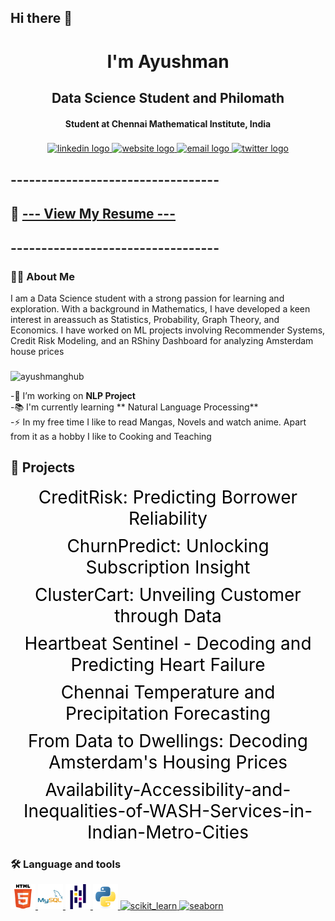 ## Hi there 👋

<h1 align="center" style="margin-bottom: 0;">I'm Ayushman</h1>
<h2 align="center">Data Science Student and Philomath</h2>
<h4 align="center" style="margin-bottom: 0;">Student at Chennai Mathematical Institute, India</h4>


###

<div align="center">
  <a href="https://www.linkedin.com/in/ayushman-anupam" target="_blank">
    <img src="https://img.shields.io/static/v1?message=LinkedIn&logo=linkedin&label=&color=0077B5&logoColor=white&labelColor=&style=for-the-badge" height="25" alt="linkedin logo" />
  </a>
  <a href="https://ayushmanghub.github.io/" target="_blank">
    <img src="https://img.shields.io/static/v1?message=Website&logo=google-chrome&label=&color=4285F4&logoColor=white&labelColor=&style=for-the-badge" height="25" alt="website logo" />
  </a>
  <a href="mailto: ayushmantutu@gmail.com" target="_blank">
    <img src="https://img.shields.io/static/v1?message=Email&logo=gmail&label=&color=D14836&logoColor=white&labelColor=&style=for-the-badge" height="25" alt="email logo" />
  </a>
  <a href="https://x.com/AyurAyushman" target="_blank">
    <img src="https://img.shields.io/static/v1?message=Twitter&logo=twitter&label=&color=1DA1F2&logoColor=white&labelColor=&style=for-the-badge" height="25" alt="twitter logo" />
  </a>
</div>




##  ----------------------------------
## 🚶 [<i class="fas fa-user-tie"></i> **--- View My Resume ---**](https://github.com/AyushmanGHub/AyushmanGhub.github.io/blob/main/Ayushman%20CMI%20Resume.pdf)
##  ----------------------------------




<h3 align="left">👩‍💻  About Me</h3>
<P>I am a Data Science student with a strong passion for learning and exploration. With a background in Mathematics, I have developed a keen interest in areassuch as Statistics, Probability, Graph Theory, and Economics. I have worked on ML projects involving Recommender Systems, Credit Risk Modeling, and an RShiny Dashboard for analyzing Amsterdam house prices</P>

###
<p align="left"> <img src="https://komarev.com/ghpvc/?username=ayushmanghub&label=Profile%20views&color=0e75b6&style=flat" alt="ayushmanghub" /> </p>


-🔭 I’m working on **NLP Project**<br>
-📚 I'm currently learning ** Natural Language Processing** <br>
-⚡ In my free time I like to read Mangas, Novels and watch anime. Apart from it as a hobby I like to Cooking and Teaching</p>

###
## 📂 Projects

<div align="center">
  <p style="font-size: 28px; margin: 10px;">
    <a href="https://github.com/AyushmanGHub/CreditRisk-Predicting-Borrower-Reliability" style="text-decoration: none; color: #000;">CreditRisk: Predicting Borrower Reliability</a>
  </p>
  <p style="font-size: 28px; margin: 10px;">
    <a href="https://github.com/AyushmanGHub/ChurnPredict-Unlocking-Subscription-Insights" style="text-decoration: none; color: #000;">ChurnPredict: Unlocking Subscription Insight</a>
  </p>
  <p style="font-size: 28px; margin: 10px;">
    <a href="https://github.com/AyushmanGHub/ClusterCart-Unveiling-Customer-through-Data" style="text-decoration: none; color: #000;">ClusterCart: Unveiling Customer through Data</a>
  </p>
  <p style="font-size: 28px; margin: 10px;">
    <a href="https://github.com/AyushmanGHub/Heartbeat-Sentinel_Decoding-and-Predicting-Heart-Failure/tree/main" style="text-decoration: none; color: #000;">Heartbeat Sentinel - Decoding and Predicting Heart Failure</a>
  </p>
  <p style="font-size: 28px; margin: 10px;">
    <a href="https://github.com/AyushmanGHub/Daily-Temperature-Prediction-of-Chennai" style="text-decoration: none; color: #000;">Chennai Temperature and Precipitation Forecasting</a>
  </p>
  <p style="font-size: 28px; margin: 10px;">
    <a href="https://github.com/AyushmanGHub/From-Data-to-Dwellings-Decoding-Amsterdam-s-Housing-Prices" style="text-decoration: none; color: #000;">From Data to Dwellings: Decoding Amsterdam's Housing Prices</a>
  </p>
  <p style="font-size: 28px; margin: 10px;">
    <a href="https://github.com/AyushmanGHub/Availability_Accessibility_and_Inequalities_of_WASH_in_Metro-Cities" style="text-decoration: none; color: #000;">Availability-Accessibility-and-Inequalities-of-WASH-Services-in-Indian-Metro-Cities</a>
  </p>
</div>

###

<h3 align="left">🛠 Language and tools</h3>
<p align="left"> <a href="https://www.w3.org/html/" target="_blank" rel="noreferrer"> <img src="https://raw.githubusercontent.com/devicons/devicon/master/icons/html5/html5-original-wordmark.svg" alt="html5" width="40" height="40"/> </a> <a href="https://www.mysql.com/" target="_blank" rel="noreferrer"> <img src="https://raw.githubusercontent.com/devicons/devicon/master/icons/mysql/mysql-original-wordmark.svg" alt="mysql" width="40" height="40"/> </a> <a href="https://pandas.pydata.org/" target="_blank" rel="noreferrer"> <img src="https://raw.githubusercontent.com/devicons/devicon/2ae2a900d2f041da66e950e4d48052658d850630/icons/pandas/pandas-original.svg" alt="pandas" width="40" height="40"/> </a> <a href="https://www.python.org" target="_blank" rel="noreferrer"> <img src="https://raw.githubusercontent.com/devicons/devicon/master/icons/python/python-original.svg" alt="python" width="40" height="40"/> </a> <a href="https://scikit-learn.org/" target="_blank" rel="noreferrer"> <img src="https://upload.wikimedia.org/wikipedia/commons/0/05/Scikit_learn_logo_small.svg" alt="scikit_learn" width="40" height="40"/> </a> <a href="https://seaborn.pydata.org/" target="_blank" rel="noreferrer"> <img src="https://seaborn.pydata.org/_images/logo-mark-lightbg.svg" alt="seaborn" width="40" height="40"/> </a> </p>




###

